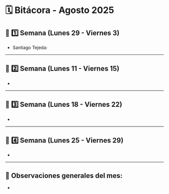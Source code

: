 # 🗓️ Bitácora - Agosto 2025

## 📅 1️⃣ Semana (Lunes 29 - Viernes 3)


-  Santiago Tejeda: 

---

## 📅 2️⃣ Semana (Lunes 11 - Viernes 15)


-  

---

## 📅 3️⃣ Semana (Lunes 18 - Viernes 22)


-  

---

## 📅 4️⃣ Semana (Lunes 25 - Viernes 29)

 
-  

---

🧾 **Observaciones generales del mes:**  
-  
-  

